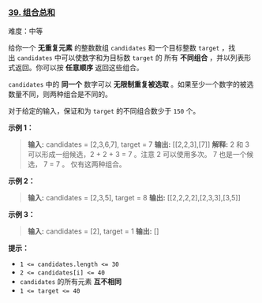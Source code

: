 ### [39\. 组合总和](https://leetcode.cn/problems/combination-sum/)

难度：中等

给你一个 **无重复元素** 的整数数组 `candidates` 和一个目标整数 `target` ，找出 `candidates` 中可以使数字和为目标数 `target` 的 所有 **不同组合** ，并以列表形式返回。你可以按 **任意顺序** 返回这些组合。

`candidates` 中的 **同一个** 数字可以 **无限制重复被选取** 。如果至少一个数字的被选数量不同，则两种组合是不同的。

对于给定的输入，保证和为 `target` 的不同组合数少于 `150` 个。

**示例 1：**

> **输入:** candidates = [2,3,6,7], target = 7
> **输出:** \[[2,2,3],[7]]
> **解释:**
> 2 和 3 可以形成一组候选，2 + 2 + 3 = 7 。注意 2 可以使用多次。
> 7 也是一个候选， 7 = 7 。
> 仅有这两种组合。

**示例 2：**

> **输入:** candidates = [2,3,5], target = 8
> **输出:** \[[2,2,2,2],[2,3,3],[3,5]]

**示例 3：**

> **输入:** candidates = [2], target = 1
> **输出:** []

**提示：**

- `1 <= candidates.length <= 30`
- `2 <= candidates[i] <= 40`
- `candidates` 的所有元素 **互不相同**
- `1 <= target <= 40`
